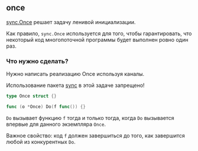 ## once

[sync.Once](https://golang.org/pkg/sync/#Once) решает задачу ленивой инициализации.

Как правило, `sync.Once` используется для того, чтобы гарантировать, что некоторый код многопоточной программы будет выполнен ровно один раз.

### Что нужно сделать?

Нужно написать реализацию Once используя каналы.

Использование пакета [sync](https://golang.org/pkg/sync) в этой задаче запрещено!

```go
type Once struct {}

func (o *Once) Do(f func()) {}
```

`Do` вызывает функцию `f` тогда и только тогда, когда `Do` вызывается впервые для данного экземпляра `Once`.

Важное свойство: код `f` должен завершиться до того, как завершится любой из конкурентных `Do`.
